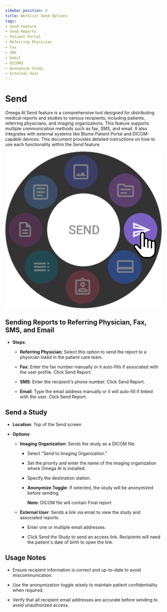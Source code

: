 ```yaml
---
sidebar_position: 6
title: Worklist Send Options
tags:
- Send Feature
- Send Reports
- Patient Portal
- Referring Physician
- Fax
- SMS
- Email
- DICOM3
- Anonymize Study
- External User
---
```


# Send

Omega AI Send feature is a comprehensive tool designed for
distributing medical reports and studies to various recipients,
including patients, referring physicians, and imaging organizations.
This feature supports multiple communication methods such as fax, SMS,
and email. It also integrates with external systems like Blume Patient
Portal and DICOM-capable devices. This document provides detailed
instructions on how to use each functionality within the Send feature.

![send](./img/send.png)

## Sending Reports to Referring Physician, Fax, SMS, and Email

- **Steps**:

  - **Referring Physician**: Select this option to send the report to a
    physician listed in the patient care team.

  - **Fax**: Enter the fax number manually or it auto-fills if
    associated with the user profile. Click Send Report.

  - **SMS**: Enter the recipient's phone number. Click Send Report.

  - **Email**: Type the email address manually or it will auto-fill if
    linked with the user. Click Send Report.

## Send a Study

- **Location**: Top of the Send screen

- **Options**:

  - **Imaging Organization**: Sends the study as a DICOM file.

    - Select "Send to Imaging Organization."

    - Set the priority and enter the name of the imaging organization
      where Omega AI is installed.

    - Specify the destination station.

    - **Anonymize Toggle**: If selected, the study will be anonymized
      before sending.

      **Note:** DICOM file will contain Final report

  - **External User**: Sends a link via email to view the study and
    associated reports.

    - Enter one or multiple email addresses.

    - Click Send the Study to send an access link. Recipients will need the patient's date of birth to open the link.


## Usage Notes

- Ensure recipient information is correct and up-to-date to avoid
  miscommunication.

- Use the anonymization toggle wisely to maintain patient
  confidentiality when required.

- Verify that all recipient email addresses are accurate before sending
  to avoid unauthorized access.
